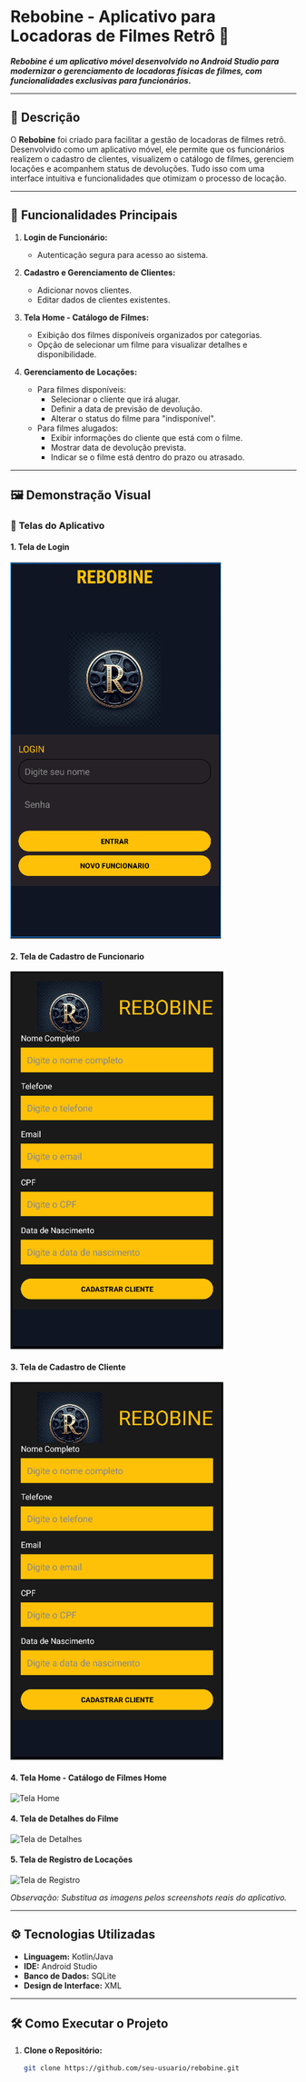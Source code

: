# **Rebobine** - Aplicativo para Locadoras de Filmes Retrô 🎥

**_Rebobine é um aplicativo móvel desenvolvido no Android Studio para modernizar o gerenciamento de locadoras físicas de filmes, com funcionalidades exclusivas para funcionários._**

---

## 📝 **Descrição**

O **Rebobine** foi criado para facilitar a gestão de locadoras de filmes retrô. Desenvolvido como um aplicativo móvel, ele permite que os funcionários realizem o cadastro de clientes, visualizem o catálogo de filmes, gerenciem locações e acompanhem status de devoluções. Tudo isso com uma interface intuitiva e funcionalidades que otimizam o processo de locação.

---

## 🚀 **Funcionalidades Principais**

1. **Login de Funcionário:**
    - Autenticação segura para acesso ao sistema.

2. **Cadastro e Gerenciamento de Clientes:**
    - Adicionar novos clientes.
    - Editar dados de clientes existentes.

3. **Tela Home - Catálogo de Filmes:**
    - Exibição dos filmes disponíveis organizados por categorias.
    - Opção de selecionar um filme para visualizar detalhes e disponibilidade.

4. **Gerenciamento de Locações:**
    - Para filmes disponíveis:
        - Selecionar o cliente que irá alugar.
        - Definir a data de previsão de devolução.
        - Alterar o status do filme para "indisponível".
    - Para filmes alugados:
        - Exibir informações do cliente que está com o filme.
        - Mostrar data de devolução prevista.
        - Indicar se o filme está dentro do prazo ou atrasado.

---

## 🖼️ **Demonstração Visual**

### 📱 **Telas do Aplicativo**

#### 1. Tela de Login
![Tela de Login](https://github.com/ANAMARIAZAVA/Rebobine04/blob/master/documentation/imagensReadme/RebobineTeladelogin1.png?raw=true)

#### 2. Tela de Cadastro de Funcionario
![Tela de Cadastro de Funcionário](https://github.com/ANAMARIAZAVA/Rebobine04/blob/master/documentation/imagensReadme/RebobineTelacadastrocliente1.png?raw=true)

#### 3. Tela de Cadastro de Cliente
![Tela de Cadastro de Cliente](https://github.com/ANAMARIAZAVA/Rebobine04/blob/master/documentation/imagensReadme/RebobineTelacadastrocliente1.png?raw=true)

#### 4. Tela Home - Catálogo de Filmes Home
![Tela Home](https://via.placeholder.com/500x300)

#### 4. Tela de Detalhes do Filme
![Tela de Detalhes](https://via.placeholder.com/500x300)

#### 5. Tela de Registro de Locações
![Tela de Registro](https://via.placeholder.com/500x300)

*Observação: Substitua as imagens pelos screenshots reais do aplicativo.*

---

## ⚙️ **Tecnologias Utilizadas**

- **Linguagem:** Kotlin/Java
- **IDE:** Android Studio
- **Banco de Dados:** SQLite
- **Design de Interface:** XML

---

## 🛠️ **Como Executar o Projeto**

1. **Clone o Repositório:**
   ```bash  
   git clone https://github.com/seu-usuario/rebobine.git  
